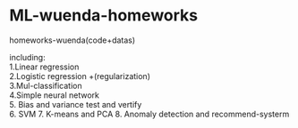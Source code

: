 # ML-wuenda-homeworks
homeworks-wuenda(code+datas)

including:   
          1.Linear regression  
          2.Logistic regression +(regularization)  
          3.Mul-classification  
          4.Simple neural network  
          5. Bias and variance test and vertify  
          6. SVM
          7. K-means and PCA 
          8. Anomaly detection and recommend-systerm
